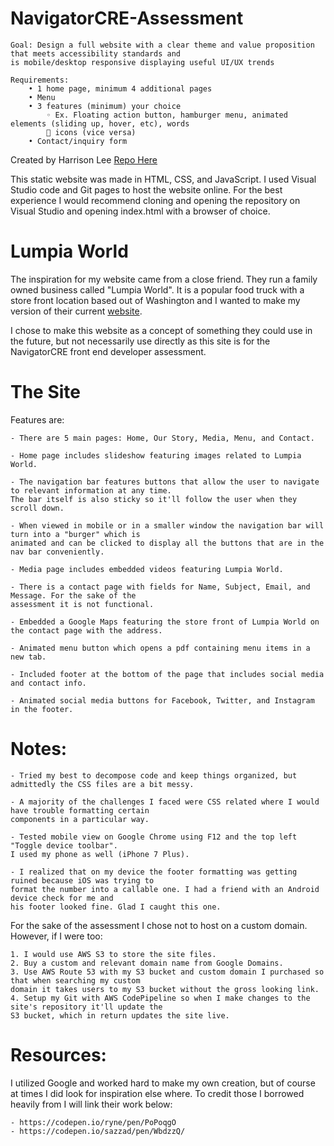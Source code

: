 # NavigatorCRE-Assessment

    Goal: Design a full website with a clear theme and value proposition that meets accessibility standards and
    is mobile/desktop responsive displaying useful UI/UX trends  

    Requirements:
        • 1 home page, minimum 4 additional pages
        • Menu
        • 3 features (minimum) your choice
            ◦ Ex. Floating action button, hamburger menu, animated elements (sliding up, hover, etc), words
             icons (vice versa)
        • Contact/inquiry form

Created by Harrison Lee
[Repo Here](https://github.com/laharrari/NavigatorCRE-Assessment)

This static website was made in HTML, CSS, and JavaScript. I used Visual Studio code and Git pages to host the
website online. For the best experience I would recommend cloning and opening the repository on Visual Studio and
opening index.html with a browser of choice.

# Lumpia World

The inspiration for my website came from a close friend. They run a family owned business called "Lumpia World".
It is a popular food truck with a store front location based out of Washington and I wanted to make my version
of their current [website](https://www.lumpiaworld.com/).

I chose to make this website as a concept of something they could use in the future, but not necessarily use
directly as this site is for the NavigatorCRE front end developer assessment.

# The Site

Features are:

    - There are 5 main pages: Home, Our Story, Media, Menu, and Contact.

    - Home page includes slideshow featuring images related to Lumpia World.

    - The navigation bar features buttons that allow the user to navigate to relevant information at any time.
    The bar itself is also sticky so it'll follow the user when they scroll down.

    - When viewed in mobile or in a smaller window the navigation bar will turn into a "burger" which is
    animated and can be clicked to display all the buttons that are in the nav bar conveniently.

    - Media page includes embedded videos featuring Lumpia World.

    - There is a contact page with fields for Name, Subject, Email, and Message. For the sake of the
    assessment it is not functional.

    - Embedded a Google Maps featuring the store front of Lumpia World on the contact page with the address.

    - Animated menu button which opens a pdf containing menu items in a new tab.

    - Included footer at the bottom of the page that includes social media and contact info.

    - Animated social media buttons for Facebook, Twitter, and Instagram in the footer.

# Notes:

    - Tried my best to decompose code and keep things organized, but admittedly the CSS files are a bit messy.

    - A majority of the challenges I faced were CSS related where I would have trouble formatting certain
    components in a particular way.

    - Tested mobile view on Google Chrome using F12 and the top left "Toggle device toolbar".
    I used my phone as well (iPhone 7 Plus).

    - I realized that on my device the footer formatting was getting ruined because iOS was trying to
    format the number into a callable one. I had a friend with an Android device check for me and
    his footer looked fine. Glad I caught this one.

For the sake of the assessment I chose not to host on a custom domain. However, if I were too:

    1. I would use AWS S3 to store the site files.
    2. Buy a custom and relevant domain name from Google Domains.
    3. Use AWS Route 53 with my S3 bucket and custom domain I purchased so that when searching my custom
    domain it takes users to my S3 bucket without the gross looking link.
    4. Setup my Git with AWS CodePipeline so when I make changes to the site's repository it'll update the
    S3 bucket, which in return updates the site live.


# Resources:

I utilized Google and worked hard to make my own creation, but of course at times I did look for inspiration else where.
To credit those I borrowed heavily from I will link their work below:

    - https://codepen.io/ryne/pen/PoPoqgO
    - https://codepen.io/sazzad/pen/WbdzzQ/
